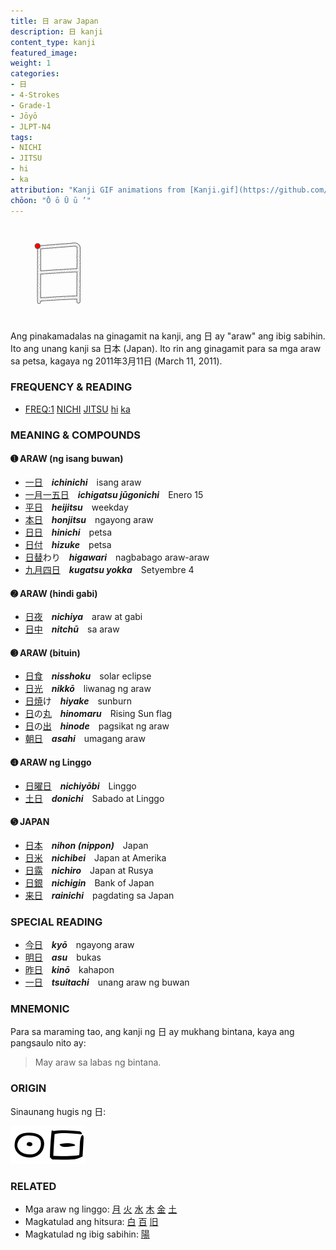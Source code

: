 ```yaml
---
title: 日 araw Japan
description: 日 kanji
content_type: kanji
featured_image:
weight: 1
categories:
- 日
- 4-Strokes
- Grade-1
- Jōyō
- JLPT-N4
tags:
- NICHI
- JITSU
- hi
- ka
attribution: "Kanji GIF animations from [Kanji.gif](https://github.com/jcsirot/kanji.gif) by Jean-Christophe Sirot, originally from the [KanjiVG](https://kanjivg.tagaini.net/) project by Ulrich Apel. Kanji illustrations from [Wiktionary](https://en.wiktionary.org/wiki/日). All under [CC BY-SA 3.0](https://creativecommons.org/licenses/by-sa/3.0/) license. Edit this page at [Github](https://github.com/tim0g/tim/blob/main/content/kanji/character/日/index.md)."
chōon: "Ō ō Ū ū ’"
---
```

<img class="kanji" alt="日 kanji" src="日.gif" width="150px" height="150px">

Ang pinakamadalas na ginagamit na kanji, ang 日 ay "araw" ang ibig sabihin. Ito ang unang kanji sa 日本 (Japan). Ito rin ang ginagamit para sa mga araw sa petsa, kagaya ng 2011年3月11日 (March 11, 2011).

### FREQUENCY & READING

- [FREQ:1](https://timog.org/kanji/frequency) [NICHI](https://timog.org/tags/nichi) [JITSU](https://timog.org/tags/jitsu) [hi](https://timog.org/tags/hi) [ka](https://timog.org/tags/ka)

### MEANING & COMPOUNDS

#### ➊ **ARAW** (ng isang buwan)
  - [一](https://timog.org/kanji/一)[日](https://timog.org/kanji/日)　***ichinichi***　isang araw
  - [一](https://timog.org/kanji/一)[月](https://timog.org/kanji/月)[一](https://timog.org/kanji/一)[五](https://timog.org/kanji/五)[日](https://timog.org/kanji/日)　***ichigatsu jūgonichi***　Enero 15
  - [平](https://timog.org/kanji/平)[日](https://timog.org/kanji/日)　***heijitsu***　weekday
  - [本](https://timog.org/kanji/本)[日](https://timog.org/kanji/日)　***honjitsu***　ngayong araw 
  - [日](https://timog.org/kanji/日)[日](https://timog.org/kanji/日)　***hinichi***　petsa
  - [日](https://timog.org/kanji/日)[付](https://timog.org/kanji/付)　***hizuke***　petsa
  - [日](https://timog.org/kanji/日)[替](https://timog.org/kanji/替)わり　***higawari***　nagbabago araw-araw
  - [九](https://timog.org/kanji/九)[月](https://timog.org/kanji/月)[四](https://timog.org/kanji/四)[日](https://timog.org/kanji/日)　***kugatsu yokka***　Setyembre 4
  

#### ➋ **ARAW** (hindi gabi)
  - [日](https://timog.org/kanji/日)[夜](https://timog.org/kanji/夜)　***nichiya***　araw at gabi
  - [日](https://timog.org/kanji/日)[中](https://timog.org/kanji/中)　***nitchū***　sa araw
  
#### ➌ **ARAW** (bituin)
  - [日](https://timog.org/kanji/日)[食](https://timog.org/kanji/食)　***nisshoku***　solar eclipse
  - [日](https://timog.org/kanji/日)[光](https://timog.org/kanji/光)　***nikkō***　liwanag ng araw
  - [日](https://timog.org/kanji/日)[焼](https://timog.org/kanji/焼)け　***hiyake***　sunburn
  - [日](https://timog.org/kanji/日)の[丸](https://timog.org/kanji/丸)　***hinomaru***　Rising Sun flag
  - [日](https://timog.org/kanji/日)の[出](https://timog.org/kanji/出)　***hinode***　pagsikat ng araw
  - [朝](https://timog.org/kanji/朝)[日](https://timog.org/kanji/日)　***asahi***　umagang araw

#### ➍ **ARAW** ng Linggo
  - [日](https://timog.org/kanji/日)[曜](https://timog.org/kanji/曜)[日](https://timog.org/kanji/日)　***nichiyōbi***　Linggo
  - [土](https://timog.org/kanji/土)[日](https://timog.org/kanji/日)　***donichi***　Sabado at Linggo

#### ➎ **JAPAN**
  - [日](https://timog.org/kanji/日)[本](https://timog.org/kanji/本)　***nihon (nippon)***　Japan
  - [日](https://timog.org/kanji/日)[米](https://timog.org/kanji/米)　***nichibei***　Japan at Amerika
  - [日](https://timog.org/kanji/日)[露](https://timog.org/kanji/露)　***nichiro***　Japan at Rusya
  - [日](https://timog.org/kanji/日)[銀](https://timog.org/kanji/銀)　***nichigin***　Bank of Japan
  - [来](https://timog.org/kanji/来)[日](https://timog.org/kanji/日)　***rainichi***　pagdating sa Japan

### SPECIAL READING
  - [今](https://timog.org/kanji/今)[日](https://timog.org/kanji/日)　***kyō***　ngayong araw
  - [明](https://timog.org/kanji/明)[日](https://timog.org/kanji/日)　***asu***　bukas
  - [昨](https://timog.org/kanji/昨)[日](https://timog.org/kanji/日)　***kinō***　kahapon
  - [一](https://timog.org/kanji/一)[日](https://timog.org/kanji/日)　***tsuitachi***　unang araw ng buwan
  
### MNEMONIC

Para sa maraming tao, ang kanji ng 日 ay mukhang bintana, kaya ang pangsaulo nito ay:

>May araw sa labas ng bintana.

### ORIGIN

Sinaunang hugis ng 日:

<img src="60px-日-bronze.svg.png"><img src="60px-日-oracle.svg.png">

### RELATED

- Mga araw ng linggo: [月](https://timog.org/kanji/月) [火](https://timog.org/kanji/火) [水](https://timog.org/kanji/水) [木](https://timog.org/kanji/木) [金](https://timog.org/kanji/金) [土](https://timog.org/kanji/土)
- Magkatulad ang hitsura: [白](https://timog.org/kanji/白) [百](https://timog.org/kanji/百) [旧](https://timog.org/kanji/旧)
- Magkatulad ng ibig sabihin: [陽](https://timog.org/kanji/陽)